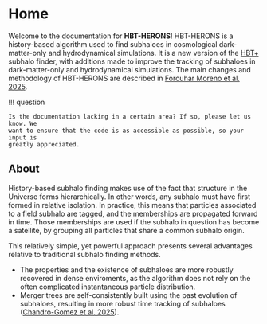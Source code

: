 # Home

Welcome to the documentation for **HBT-HERONS**! HBT-HERONS is a history-based algorithm used to find subhaloes in
cosmological dark-matter-only and hydrodynamical simulations. It is a new
version of the [HBT+](<https://github.com/Kambrian/HBTplus>) subhalo finder, with
additions made to improve the tracking of subhaloes in dark-matter-only and hydrodynamical simulations.
The main changes and methodology of HBT-HERONS are described in [Forouhar Moreno et al. 2025]().

!!! question

    Is the documentation lacking in a certain area? If so, please let us know. We
    want to ensure that the code is as accessible as possible, so your input is
    greatly appreciated.

## About

History-based subhalo finding makes use of the fact that structure in the
Universe forms hierarchically. In other words, any subhalo must have first formed
in relative isolation. In practice, this means that particles associated to a field
subhalo are tagged, and the memberships are propagated forward in time. Those memberships
are used if the subhalo in question has become a satellite, by grouping all particles that share
a common subhalo origin.

This relatively simple, yet powerful approach presents several advantages relative to
traditional subhalo finding methods.

   * The properties and the existence of subhaloes are more robustly recovered in dense enviroments, as the algorithm does not rely on the often complicated instantaneous particle distribution.
   * Merger trees are self-consistently built using the past evolution of subhaloes, resulting in more robust time tracking of subhaloes ([Chandro-Gomez et al. 2025](https://ui.adsabs.harvard.edu/abs/2025MNRAS.539..776C/abstract)).
